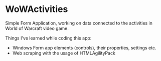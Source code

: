 # WoWActivities
Simple Form Application, working on data connected to the activities in World of Warcraft video game.

Things I've learned while coding this app:
- Windows Form app elements (controls), their properties, settings etc.
- Web scraping with the usage of HTMLAgilityPack
